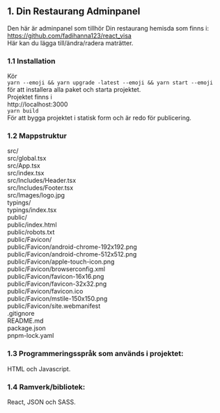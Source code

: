## 1. Din Restaurang Adminpanel

Den här är adminpanel som tillhör Din restaurang hemisda som finns i: <br />
https://github.com/fadihanna123/react_visa <br />
Här kan du lägga till/ändra/radera maträtter. <br />

### 1.1 Installation

Kör <br>
`yarn --emoji && yarn upgrade -latest --emoji && yarn start --emoji` <br>
för att installera alla paket och starta projektet.
<br>
Projektet finns i <br>
http://localhost:3000 <br>
`yarn build`<br>
För att bygga projektet i statisk form och är redo för publicering.<br>

### 1.2 Mappstruktur

src/ <br />
src/global.tsx <br />
src/App.tsx <br />
src/index.tsx <br />
src/Includes/Header.tsx <br />
src/Includes/Footer.tsx <br />
src/Images/logo.jpg <br />
typings/ <br />
typings/index.tsx <br />
public/ <br />
public/index.html <br />
public/robots.txt <br />
public/Favicon/ <br />
public/Favicon/android-chrome-192x192.png <br />
public/Favicon/android-chrome-512x512.png <br />
public/Favicon/apple-touch-icon.png <br />
public/Favicon/browserconfig.xml <br />
public/Favicon/favicon-16x16.png <br />
public/Favicon/favicon-32x32.png <br />
public/Favicon/favicon.ico <br />
public/Favicon/mstile-150x150.png <br />
public/Favicon/site.webmanifest <br />
.gitignore <br />
README.md <br />
package.json <br />
pnpm-lock.yaml <br />

### 1.3 Programmeringsspråk som används i projektet:

HTML och Javascript.

### 1.4 Ramverk/bibliotek:

React, JSON och SASS.
